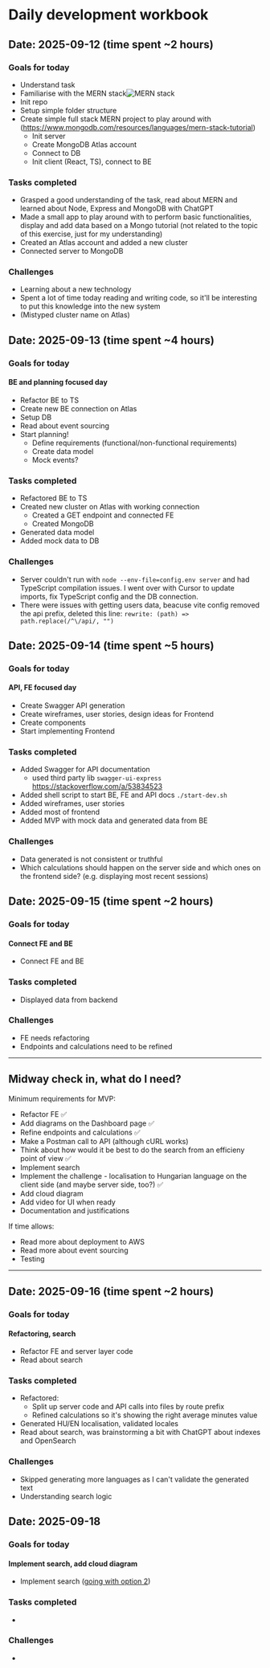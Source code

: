 # Daily development workbook

## Date: 2025-09-12 (time spent ~2 hours)

### Goals for today

- Understand task
- Familiarise with the MERN stack![MERN stack](https://images.contentstack.io/v3/assets/blt7151619cb9560896/bltc123befc321883ff/666c2270664d45ead620f7a7/lsuggzv1y2g4km8s0-mernstack-frameworknew.png)
- Init repo
- Setup simple folder structure
- Create simple full stack MERN project to play around with (https://www.mongodb.com/resources/languages/mern-stack-tutorial)
  - Init server
  - Create MongoDB Atlas account
  - Connect to DB
  - Init client (React, TS), connect to BE

### Tasks completed

- Grasped a good understanding of the task, read about MERN and learned about Node, Express and MongoDB with ChatGPT
- Made a small app to play around with to perform basic functionalities, display and add data based on a Mongo tutorial (not related to the topic of this exercise, just for my understanding)
- Created an Atlas account and added a new cluster
- Connected server to MongoDB

### Challenges

- Learning about a new technology
- Spent a lot of time today reading and writing code, so it'll be interesting to put this knowledge into the new system
- (Mistyped cluster name on Atlas)

## Date: 2025-09-13 (time spent ~4 hours)

### Goals for today

#### BE and planning focused day

- Refactor BE to TS
- Create new BE connection on Atlas
- Setup DB
- Read about event sourcing
- Start planning!
  - Define requirements (functional/non-functional requirements)
  - Create data model
  - Mock events?

### Tasks completed

- Refactored BE to TS
- Created new cluster on Atlas with working connection
  - Created a GET endpoint and connected FE
  - Created MongoDB
- Generated data model
- Added mock data to DB

### Challenges

- Server couldn't run with `node --env-file=config.env server` and had TypeScript compilation issues. I went over with Cursor to update imports, fix TypeScript config and the DB connection.
- There were issues with getting users data, beacuse vite config removed the api prefix, deleted this line: `rewrite: (path) => path.replace(/^\/api/, "")`

## Date: 2025-09-14 (time spent ~5 hours)

### Goals for today

#### API, FE focused day

- Create Swagger API generation
- Create wireframes, user stories, design ideas for Frontend
- Create components
- Start implementing Frontend

### Tasks completed

- Added Swagger for API documentation
  - used third party lib `swagger-ui-express` https://stackoverflow.com/a/53834523
- Added shell script to start BE, FE and API docs `./start-dev.sh`
- Added wireframes, user stories
- Added most of frontend
- Added MVP with mock data and generated data from BE

### Challenges

- Data generated is not consistent or truthful
- Which calculations should happen on the server side and which ones on the frontend side? (e.g. displaying most recent sessions)

## Date: 2025-09-15 (time spent ~2 hours)

### Goals for today

#### Connect FE and BE

- Connect FE and BE

### Tasks completed

- Displayed data from backend

### Challenges

- FE needs refactoring
- Endpoints and calculations need to be refined

---

## Midway check in, what do I need?

Minimum requirements for MVP:

- Refactor FE ✅
- Add diagrams on the Dashboard page ✅
- Refine endpoints and calculations ✅
- Make a Postman call to API (although cURL works)
- Think about how would it be best to do the search from an efficieny point of view ✅
- Implement search
- Implement the challenge - localisation to Hungarian language on the client side (and maybe server side, too?) ✅
- Add cloud diagram
- Add video for UI when ready
- Documentation and justifications

If time allows:

- Read more about deployment to AWS
- Read more about event sourcing
- Testing

---

## Date: 2025-09-16 (time spent ~2 hours)

### Goals for today

#### Refactoring, search

- Refactor FE and server layer code
- Read about search

### Tasks completed

- Refactored:
  - Split up server code and API calls into files by route prefix
  - Refined calculations so it's showing the right average minutes value
- Generated HU/EN localisation, validated locales
- Read about search, was brainstorming a bit with ChatGPT about indexes and OpenSearch

### Challenges

- Skipped generating more languages as I can't validate the generated text
- Understanding search logic

## Date: 2025-09-18

### Goals for today

#### Implement search, add cloud diagram

- Implement search ([going with option 2](search_considerations.md#2-search-by-email-or-name-with-a-partial-search-current-implementation-choice))

### Tasks completed

-

### Challenges

-
